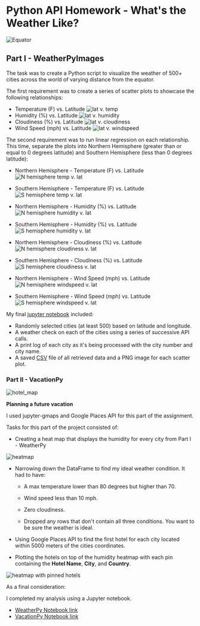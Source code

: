 # Python API Homework - What's the Weather Like?

![Equator](Images%20/equatorsign.png)


## Part I - WeatherPyImages 


The task was to create a Python script to visualize the weather of 500+ cities across the world of varying distance from the equator. 

The first requirement was to create a series of scatter plots to showcase the following relationships:

* Temperature (F) vs. Latitude
![lat v. temp](WeatherPy/output_data/lat_vs_Temp.png)
* Humidity (%) vs. Latitude
![lat v. humidity](WeatherPy/output_data/lat_vs_humidity.png)
* Cloudiness (%) vs. Latitude
![lat v. cloudiness](WeatherPy/output_data/lat_vs_cloudiness.png)
* Wind Speed (mph) vs. Latitude
![lat v. windspeed](WeatherPy/output_data/lat_vs_windspeed.png)

The second requirement was to run linear regression on each relationship. This time, separate the plots into Northern Hemisphere (greater than or equal to 0 degrees latitude) and Southern Hemisphere (less than 0 degrees latitude):

* Northern Hemisphere - Temperature (F) vs. Latitude
![N hemisphere temp v. lat](WeatherPy/output_data/N_hemisphere_maxtemp.png)

* Southern Hemisphere - Temperature (F) vs. Latitude
![S hemisphere temp v. lat](WeatherPy/output_data/S_hemisphere_maxtemp.png)
  
* Northern Hemisphere - Humidity (%) vs. Latitude
![N hemisphere humidity v. lat](WeatherPy/output_data/N_hemisphere_humidity.png)

* Southern Hemisphere - Humidity (%) vs. Latitude
![S hemisphere humidity v. lat](WeatherPy/output_data/S_hemisphere_humidity.png)
  
* Northern Hemisphere - Cloudiness (%) vs. Latitude
![N hemisphere cloudiness v. lat](WeatherPy/output_data/N_hemisphere_cloudiness.png)

* Southern Hemisphere - Cloudiness (%) vs. Latitude
![S hemisphere cloudiness v. lat](WeatherPy/output_data/S_hemisphere_cloudiness.png)

* Northern Hemisphere - Wind Speed (mph) vs. Latitude
![N hemisphere windspeed v. lat](WeatherPy/output_data/N_hemisphere_windspeed.png)

* Southern Hemisphere - Wind Speed (mph) vs. Latitude
![S hemisphere windspeed v. lat](WeatherPy/output_data/S_hemisphere_windspeed.png)

My final [jupyter notebook](https://github.com/Kpearson72/python-api-challenge/blob/main/WeatherPy/WeatherPy.ipynb) included:

* Randomly selected cities (at least 500) based on latitude and longitude.
* A weather check on each of the cities using a series of successive API calls.
* A print log of each city as it's being processed with the city number and city name.
* A saved [CSV](https://github.com/Kpearson72/python-api-challenge/blob/main/WeatherPy/output_data/city_df.csv) file of all retrieved data and a PNG image for each scatter plot.

### Part II - VacationPy

![hotel_map](Images%20/hotel_image.png)

**Planning a future vacation**

I used jupyter-gmaps and Google Places API for this part of the assignment.

Tasks for this part of the project consisted of:

* Creating a heat map that displays the humidity for every city from Part I - WeatherPy

![heatmap](VacationPy/images/Screen%20Shot%202020-12-13%20at%206.42.29%20PM.png)

* Narrowing down the DataFrame to find my ideal weather condition. It had to have:

  * A max temperature lower than 80 degrees but higher than 70.

  * Wind speed less than 10 mph.

  * Zero cloudiness.

  * Dropped any rows that don't contain all three conditions. You want to be sure the weather is ideal.

* Using Google Places API to find the first hotel for each city located within 5000 meters of the cities coordinates.

* Plotting the hotels on top of the humidity heatmap with each pin containing the **Hotel Name**, **City**, and **Country**.

![heatmap with pinned hotels](VacationPy/images/Screen%20Shot%202020-12-13%20at%206.42.19%20PM.png)

As a final consideration:

I completed my analysis using a Jupyter notebook. 
* [WeatherPy Notebook link](https://github.com/Kpearson72/python-api-challenge/blob/main/WeatherPy/WeatherPy.ipynb)
* [VacationPy Notebook link](https://github.com/Kpearson72/python-api-challenge/blob/main/VacationPy/VacationPy.ipynb)



